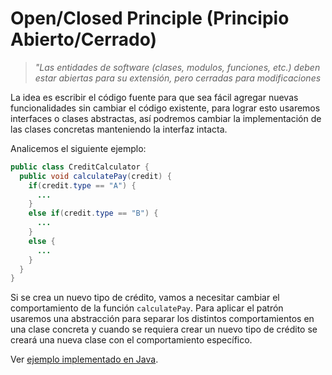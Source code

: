 # Open/Closed Principle (Principio Abierto/Cerrado)

> *"Las entidades de software (clases, modulos, funciones, etc.) deben estar abiertas para su extensión, pero cerradas para modificaciones*

La idea es escribir el código fuente para que sea fácil agregar nuevas funcionalidades sin cambiar el código existente, para lograr esto usaremos interfaces o clases abstractas, así podremos cambiar la implementación de las clases concretas manteniendo la interfaz intacta.

Analicemos el siguiente ejemplo:

```java
public class CreditCalculator {
  public void calculatePay(credit) {
    if(credit.type == "A") {
      ...
    }
    else if(credit.type == "B") {
      ...
    }
    else {
      ...
    }
  }
}
```

Si se crea un nuevo tipo de crédito, vamos a necesitar cambiar el comportamiento de la función `calculatePay`. Para aplicar el patrón usaremos una abstracción para separar los distintos comportamientos en una clase concreta y cuando se requiera crear un nuevo tipo de crédito se creará una nueva clase con el comportamiento específico.

Ver [ejemplo implementado en Java](java).
